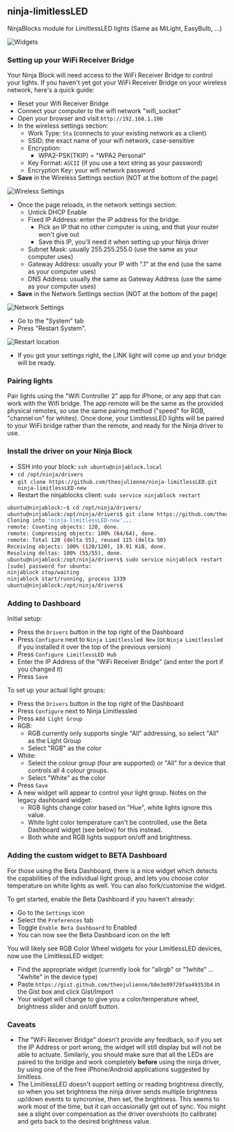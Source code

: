 ## ninja-limitlessLED

NinjaBlocks module for LimitlessLED lights (Same as MiLight, EasyBulb, ...)

![Widgets](http://i.imgur.com/yzq4bPl.png)

### Setting up your WiFi Receiver Bridge

Your Ninja Block will need access to the WiFi Receiver Bridge to control your lights.
If you haven't yet got your WiFi Receiver Bridge on your wireless network, here's a quick guide:

* Reset your Wifi Receiver Bridge
* Connect your computer to the wifi network "wifi_socket"
* Open your browser and visit `http://192.168.1.100`
* In the wireless settings section:
  * Work Type: `Sta` (connects to your existing network as a client)
  * SSID: the exact name of your wifi network, case-sensitive
  * Encryption:
    * WPA2-PSK(TKIP) = "WPA2 Personal"
  * Key Format: `ASCII` (if you use a text string as your password)
  * Encryption Key: your wifi network password
* **Save** in the Wireless Settings section (NOT at the bottom of the page)

![Wireless Settings](https://dl.dropboxusercontent.com/u/13788283/ninjadocs/Screen%20Shot%202013-08-23%20at%2011.38.50%20AM.png)

* Once the page reloads, in the network settings section:
  * Untick DHCP Enable
  * Fixed IP Address: enter the IP address for the bridge.
    * Pick an IP that no other computer is using, and that your router won't give out
    * Save this IP, you'll need it when setting up your Ninja driver
  * Subnet Mask: usually 255.255.255.0 (use the same as your computer uses)
  * Gateway Address: usually your IP with ".1" at the end (use the same as your computer uses)
  * DNS Address: usually the same as Gateway Address (use the same as your computer uses)
* **Save** in the Network Settings section (NOT at the bottom of the page)

![Network Settings](https://dl.dropboxusercontent.com/u/13788283/ninjadocs/Screen%20Shot%202013-08-23%20at%2011.39.05%20AM.png)

* Go to the "System" tab
* Press "Restart System".

![Restart location](https://dl.dropboxusercontent.com/u/13788283/ninjadocs/Screen%20Shot%202013-08-23%20at%2011.40.16%20AM.png)

* If you got your settings right, the LINK light will come up and your bridge will be ready.

### Pairing lights

Pair lights using the "Wifi Controller 2" app for iPhone, or any app that can work with the Wifi bridge.
The app remote will be the same as the provided physical remotes, so use the same pairing method
("speed" for RGB, "channel on" for whites). Once done, your LimitlessLED lights will be paired to your 
WiFi bridge rather than the remote, and ready for the Ninja driver to use.

### Install the driver on your Ninja Block

* SSH into your block: `ssh ubuntu@ninjablock.local`
* `cd /opt/ninja/drivers`
* `git clone https://github.com/theojulienne/ninja-limitlessLED.git ninja-limitlessLED-new`
* Restart the ninjablocks client: `sudo service ninjablock restart`

```sh
ubuntu@ninjablock:~$ cd /opt/ninja/drivers/
ubuntu@ninjablock:/opt/ninja/drivers$ git clone https://github.com/theojulienne/ninja-limitlessLED.git ninja-limitlessLED-new
Cloning into 'ninja-limitlessLED-new'...
remote: Counting objects: 120, done.
remote: Compressing objects: 100% (64/64), done.
remote: Total 120 (delta 55), reused 115 (delta 50)
Receiving objects: 100% (120/120), 19.91 KiB, done.
Resolving deltas: 100% (55/55), done.
ubuntu@ninjablock:/opt/ninja/drivers$ sudo service ninjablock restart
[sudo] password for ubuntu:
ninjablock stop/waiting
ninjablock start/running, process 1339
ubuntu@ninjablock:/opt/ninja/drivers$
```

### Adding to Dashboard

Initial setup:
* Press the `Drivers` button in the top right of the Dashboard
* Press `Configure` next to `Ninja Limitlessled New` (or `Ninja Limitlessled` if you installed it over the top of the previous version)
* Press `Configure LimitlessLED Hub`
* Enter the IP Address of the "WiFi Receiver Bridge" (and enter the port if you changed it)
* Press `Save`

To set up your actual light groups:
* Press the `Drivers` button in the top right of the Dashboard
* Press `Configure` next to Ninja Limitlessled
* Press `Add Light Group`
* RGB:
  * RGB currently only supports single "All" addressing, so select "All" as the Light Group
  * Select "RGB" as the color
* White:
  * Select the colour group (four are supported) or "All" for a device that controls all 4 colour groups.
  * Select "White" as the color
* Press `Save`
* A new widget will appear to control your light group. Notes on the legacy dashboard widget:
  * RGB lights change color based on "Hue", white lights ignore this value.
  * White light color temperature can't be controlled, use the Beta Dashboard widget (see below) for this instead.
  * Both white and RGB lights support on/off and brightness.

### Adding the custom widget to BETA Dashboard

For those using the Beta Dashboard, there is a nice widget which detects the capabilities of the individual light
group, and lets you choose color temperature on white lights as well. You can also fork/customise the widget.

To get started, enable the Beta Dashboard if you haven't already:
* Go to the `Settings` icon
* Select the `Preferences` tab
* Toggle `Enable Beta Dashboard` to Enabled
* You can now see the Beta Dashboard icon on the left

You will likely see RGB Color Wheel widgets for your LimitlessLED devices, now use the LimitlessLED widget:
 * Find the appropriate widget (currently look for "allrgb" or "1white" ... "4white" in the device type)
 * Paste `https://gist.github.com/theojulienne/b8e3e09729faa49353b4` in the Gist box and click Gist/Import
 * Your widget will change to give you a color/temperature wheel, brightness slider and on/off button.

### Caveats

* The "WiFi Receiver Bridge" doesn't provide any feedback, so if you set the IP Address or port wrong, the
  widget will still display but will not be able to actuate. Similarly, you should make sure that all the LEDs
  are paired to the bridge and work completely **before** using the ninja driver, by using one of the free 
  iPhone/Android applications suggested by limitless.
* The LimitlessLED doesn't support setting or reading brightness directly, so when you set brightness the ninja
  driver sends multiple brightness up/down events to syncronise, then set, the brightness. This seems to work 
  most of the time, but it can occasionally get out of sync. You might see a slight over compensation as the driver
  overshoots (to calibrate) and gets back to the desired brightness value.
